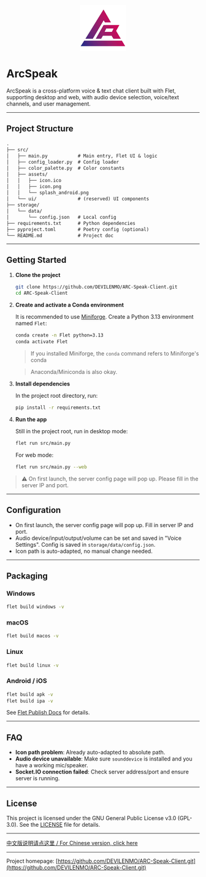 <div align="center">
  <img src="src/assets/icon.png" alt="ArcSpeak Icon" width="120"/>
</div>

# ArcSpeak

ArcSpeak is a cross-platform voice & text chat client built with Flet, supporting desktop and web, with audio device selection, voice/text channels, and user management.

---

## Project Structure

```
.
├── src/
│   ├── main.py           # Main entry, Flet UI & logic
│   ├── config_loader.py  # Config loader
│   ├── color_palette.py  # Color constants
│   ├── assets/
│   │   ├── icon.ico
│   │   ├── icon.png
│   │   └── splash_android.png
│   └── ui/               # (reserved) UI components
├── storage/
│   └── data/
│       └── config.json   # Local config
├── requirements.txt      # Python dependencies
├── pyproject.toml        # Poetry config (optional)
└── README.md             # Project doc
```

---

## Getting Started

1. **Clone the project**

   ```bash
   git clone https://github.com/DEVILENMO/ARC-Speak-Client.git
   cd ARC-Speak-Client
   ```

2. **Create and activate a Conda environment**

   It is recommended to use [Miniforge](https://github.com/conda-forge/miniforge). Create a Python 3.13 environment named `Flet`:

   ```bash
   conda create -n Flet python=3.13
   conda activate Flet
   ```
   > If you installed Miniforge, the `conda` command refers to Miniforge's conda

   > Anaconda/Miniconda is also okay.

3. **Install dependencies**

   In the project root directory, run:

   ```bash
   pip install -r requirements.txt
   ```

4. **Run the app**

   Still in the project root, run in desktop mode:

   ```bash
   flet run src/main.py
   ```

   For web mode:
   ```bash
   flet run src/main.py --web
   ```

> ⚠️ On first launch, the server config page will pop up. Please fill in the server IP and port.

---

## Configuration

- On first launch, the server config page will pop up. Fill in server IP and port.
- Audio device/input/output/volume can be set and saved in "Voice Settings". Config is saved in `storage/data/config.json`.
- Icon path is auto-adapted, no manual change needed.

---

## Packaging

### Windows
```bash
flet build windows -v
```
### macOS
```bash
flet build macos -v
```
### Linux
```bash
flet build linux -v
```
### Android / iOS
```bash
flet build apk -v
flet build ipa -v
```
See [Flet Publish Docs](https://flet.dev/docs/publish/) for details.

---

## FAQ

- **Icon path problem**: Already auto-adapted to absolute path.
- **Audio device unavailable**: Make sure `sounddevice` is installed and you have a working mic/speaker.
- **Socket.IO connection failed**: Check server address/port and ensure server is running.

---

## License

This project is licensed under the GNU General Public License v3.0 (GPL-3.0).
See the [LICENSE](./LICENSE) file for details.

---

[中文版说明请点这里 / For Chinese version, click here](./ReadMe_zh.md)

---

Project homepage: [https://github.com/DEVILENMO/ARC-Speak-Client.git](https://github.com/DEVILENMO/ARC-Speak-Client.git)